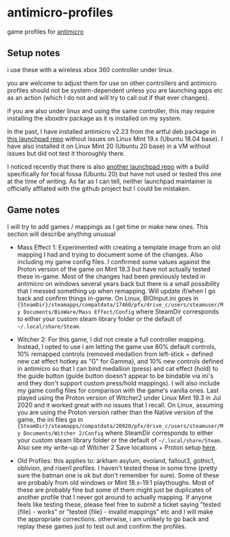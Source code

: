 # antimicro-profiles
game profiles for [antimicro](https://github.com/AntiMicro/antimicro)

## Setup notes

i use these with a wireless xbox 360 controller under linux.

you are welcome to adjust them for use on other controllers and antimicro profiles should not be system-dependent unless you are launching apps etc as an action (which I do not and will try to call out if that ever changes).

if you are also under linux and using the same controller, this may require installing the xboxdrv package as it is installed on my system.

In the past, I have installed antimicro v2.23 from the artful deb package in [this launchpad repo](https://launchpad.net/~mdeguzis/+archive/ubuntu/libregeek) without issues on Linux Mint 19.x (Ubuntu 18.04 base). I have also installed it on Linux Mint 20 (Ubuntu 20 base) in a VM without issues but did not test it thoroughly there.

I noticed recently that there is also [another launchpad repo](https://launchpad.net/ubuntu/+source/antimicro) with a build specifically for focal fossa (Ubuntu 20) but have not used or tested this one at the time of writing. As far as I can tell, neither launchpad maintainer is officially affliated with the github project but I could be mistaken.

## Game notes

I will try to add games / mappings as I get time or make new ones. This section will describe anything unusual

* Mass Effect 1: Experimented with creating a template image from an old mapping I had and trying to document some of the changes. Also including my game config files. I confirmed some values against the Proton version of the game on Mint 19.3 but have not actually tested these in-game. Most of the changes had been previously tested in antimicro on windows several years back but there is a small possibility that I messed something up when remapping. Will update if/when I go back and confirm things in-game. On Linux, BIOInput.ini goes in `{SteamDir}/steamapps/compatdata/17460/pfx/drive_c/users/steamuser/My Documents/BioWare/Mass Effect/Config` where SteamDir corresponds to either your custom steam library folder or the default of `~/.local/share/Steam`.

* Witcher 2: For this game, I did not create a full controller mapping. Instead, I opted to use i am letting the game use 80% default controls, 10% remapped controls (removed medallion from left-stick + defined new cat effect hotkey as "G" for Gamma), and 10% new controls defined in antimicro so that I can bind medallion (press) and cat effect (hold) to the guide button (guide button doesn't appear to be bindable via ini's and they don't support custom press/hold mappings). I will also include my game config files for comparison with the game's vanilla ones. Last played using the Proton version of Witcher2 under Linux Mint 19.3 in Jul 2020 and it worked great with no issues that I recall. On Linux, assuming you are using the Proton version rather than the Native version of the game, the ini files go in `{SteamDir}/steamapps/compatdata/20920/pfx/drive_c/users/steamuser/My Documents/Witcher 2/Config` where SteamDir corresponds to either your custom steam library folder or the default of `~/.local/share/Steam`. Also see my write-up of Witcher 2 Save locations + Proton setup [here](https://gaming.stackexchange.com/questions/256661/where-are-witcher-2-save-game-files-located).

* Old Profiles: this applies to: arkham asylum, evoland, fallout3, gothic1, oblivion, and risen1 profiles. I haven't tested these in some time (pretty sure the batman one is ok but don't remember for sure). Some of these are probably from old windows or Mint 18.x-19.1 playthoughs. Most of these are probably fine but some of them might just be duplicates of another profile that I never got around to actually mapping. If anyone feels like testing these, please feel free to submit a ticket saying "tested {file} - works" or "tested {file} - invalid mappings" etc and I will make the appropriate corrections. otherwise, i am unlikely to go back and replay these games just to test out and confirm the profiles.



